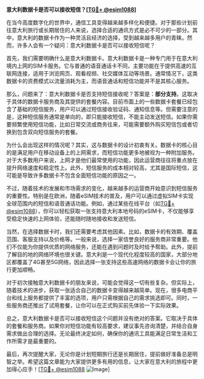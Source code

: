 **意大利数据卡是否可以接收短信？[[TG💪+ @esim1088](https://t.me/s/esim1088)]**

在当今高度数字化的世界中，通信工具变得越来越多样化和便捷。对于那些计划前往意大利旅行或长期居住的人来说，选择合适的通讯方式是必不可少的一部分。其中，意大利的数据卡作为一种灵活且经济的选择，受到越来越多用户的青睐。然而，许多人会有一个疑问：意大利数据卡是否可以接收短信呢？

首先，我们需要明确什么是意大利数据卡。意大利数据卡是一种专门用于在意大利境内上网的SIM卡服务。它与普通的语音通话卡不同，主要功能在于提供高速的互联网连接，适用于浏览网页、观看视频、社交媒体互动等场景。通常情况下，这类数据卡的资费模式以流量消耗为主，而语音通话和短信功能并不是其核心服务。

那么，问题来了：意大利数据卡是否支持短信接收呢？答案是：**部分支持**。这取决于具体的数据卡服务商及其提供的套餐内容。目前市面上的一些数据卡套餐已经包含了基础的短信服务，用户可以通过短信接收验证码、通知信息等。但需要注意的是，这种短信服务通常是单向的，即只能接收短信，不能主动发送短信。如果你需要频繁使用短信功能，比如日常交流或商务往来，可能需要额外购买短信包或者切换到包含双向短信服务的套餐。

为什么会出现这样的情况呢？其实，这与数据卡的设计初衷有关。数据卡的核心目的是满足用户在移动设备上的上网需求，而短信功能更多地被视为一种附加服务。对于大多数用户来说，上网才是他们最常使用的功能，因此运营商往往将重点放在提升网络速度和稳定性上。此外，短信服务的成本相对较高，尤其是国际短信，这可能是导致许多数据卡不包含全面短信功能的原因之一。

不过，随着技术的发展和市场需求的变化，越来越多的运营商开始意识到短信服务的重要性。特别是在欧洲，随着eSIM技术的普及，用户可以通过虚拟SIM卡实现全球范围内的短信和语音通话功能。例如，通过某些在线平台（如[TG💪+ @esim1088](https://t.me/s/esim1088)），你可以轻松获取一张支持意大利本地号码的eSIM卡，不仅能够享受稳定快速的上网体验，还能随时随地接收和发送短信。

当然，在选择数据卡时，我们还需要考虑其他因素。比如，数据卡的有效期、覆盖范围、客服支持以及价格等。一般来说，选择一家信誉良好的服务商非常重要。他们不仅能为你提供优质的网络服务，还能在遇到问题时及时给予帮助。此外，提前了解目的地的网络环境也很关键。意大利是一个现代化程度较高的国家，大部分地区都覆盖了4G甚至5G网络，因此选择一张支持这些高速网络的数据卡会让你的旅行更加顺畅。

对于初次接触意大利数据卡的朋友来说，可能会觉得这一切有些复杂。但实际上，随着技术的进步，获取一张适合自己的数据卡变得越来越简单。现在，很多电商平台和线上服务都提供了丰富的选项，用户只需根据自己的需求挑选即可。同时，一些服务商还推出了试用套餐，让你可以在正式购买前先体验一下实际效果。

总之，意大利数据卡是否可以接收短信这个问题并没有绝对的答案。它取决于具体的套餐和服务商。如果你对短信功能有较高要求，建议事先咨询清楚，并结合自身需求做出合理的选择。无论最终决定如何，确保你的通讯工具能满足日常生活和工作所需才是最重要的。

最后，再次提醒大家，无论你是计划短期旅行还是长期居住，提前做好准备总是明智之举。希望这篇文章能为大家提供更多有用的信息，让大家在意大利的旅程中更加得心应手！[[TG💪+ @esim1088](https://t.me/s/esim1088) ![Image](https://i.postimg.cc/4NQfJmqS/Snipaste-2025-05-13-00-14-12.png)]
